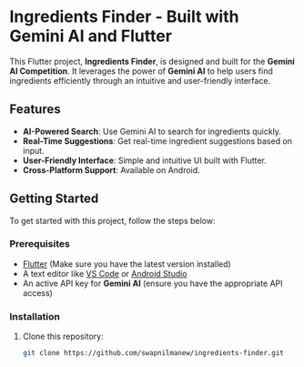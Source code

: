 # Ingredients Finder - Built with Gemini AI and Flutter

This Flutter project, **Ingredients Finder**, is designed and built for the **Gemini AI Competition**. It leverages the power of **Gemini AI** to help users find ingredients efficiently through an intuitive and user-friendly interface.

## Features
- **AI-Powered Search**: Use Gemini AI to search for ingredients quickly.
- **Real-Time Suggestions**: Get real-time ingredient suggestions based on input.
- **User-Friendly Interface**: Simple and intuitive UI built with Flutter.
- **Cross-Platform Support**: Available on Android.
  
## Getting Started

To get started with this project, follow the steps below:

### Prerequisites
- [Flutter](https://flutter.dev/docs/get-started/install) (Make sure you have the latest version installed)
- A text editor like [VS Code](https://code.visualstudio.com/) or [Android Studio](https://developer.android.com/studio)
- An active API key for **Gemini AI** (ensure you have the appropriate API access)

### Installation

1. Clone this repository:
   ```bash
   git clone https://github.com/swapnilmanew/ingredients-finder.git
